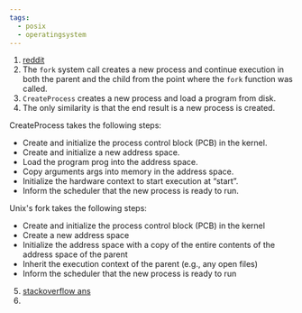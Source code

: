 ```yaml
---
tags:
  - posix
  - operatingsystem
---
```

1. [reddit](https://www.reddit.com/r/osdev/comments/lq9bbn/forkexec_vs_createprocess/)
2. The `fork` system call creates a new process and continue execution in both the parent and the child from the point where the `fork` function was called.
3. `CreateProcess` creates a new process and load a program from disk. 
4. The only similarity is that the end result is a new process is created.

CreateProcess takes the following steps:
- Create and initialize the process control block (PCB) in the kernel.
- Create and initialize a new address space.
- Load the program prog into the address space.
- Copy arguments args into memory in the address space.
- Initialize the hardware context to start execution at “start”.
- Inform the scheduler that the new process is ready to run.

Unix's fork takes the following steps:
- Create and initialize the process control block (PCB) in the kernel
- Create a new address space
- Initialize the address space with a copy of the entire contents of the address space of the parent
- Inherit the execution context of the parent (e.g., any open files)
- Inform the scheduler that the new process is ready to run


5. [stackoverflow ans](https://stackoverflow.com/questions/13839935/forking-and-createprocess)
6. 